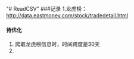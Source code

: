 "# ReadCSV" 
###记录
1.龙虎榜：http://data.eastmoney.com/stock/tradedetail.html

#### 待优化
1. 爬取龙虎榜信息时，时间跨度是30天
2. 